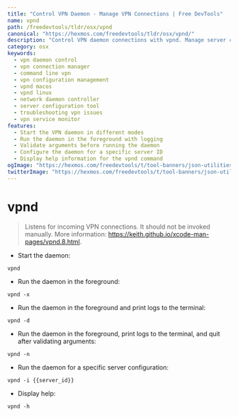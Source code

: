 ```yaml
---
title: "Control VPN Daemon - Manage VPN Connections | Free DevTools"
name: vpnd
path: /freedevtools/tldr/osx/vpnd
canonical: "https://hexmos.com/freedevtools/tldr/osx/vpnd/"
description: "Control VPN daemon connections with vpnd. Manage server configurations and troubleshoot VPN issues with this essential command line tool. Free online tool, no registration required."
category: osx
keywords:
  - vpn daemon control
  - vpn connection manager
  - command line vpn
  - vpn configuration management
  - vpnd macos
  - vpnd linux
  - network daemon controller
  - server configuration tool
  - troubleshooting vpn issues
  - vpn service monitor
features:
  - Start the VPN daemon in different modes
  - Run the daemon in the foreground with logging
  - Validate arguments before running the daemon
  - Configure the daemon for a specific server ID
  - Display help information for the vpnd command
ogImage: "https://hexmos.com/freedevtools/t/tool-banners/json-utilities-banner.png"
twitterImage: "https://hexmos.com/freedevtools/t/tool-banners/json-utilities-banner.png"
---
```


# vpnd

> Listens for incoming VPN connections.
> It should not be invoked manually.
> More information: <https://keith.github.io/xcode-man-pages/vpnd.8.html>.

- Start the daemon:

`vpnd`

- Run the daemon in the foreground:

`vpnd -x`

- Run the daemon in the foreground and print logs to the terminal:

`vpnd -d`

- Run the daemon in the foreground, print logs to the terminal, and quit after validating arguments:

`vpnd -n`

- Run the daemon for a specific server configuration:

`vpnd -i {{server_id}}`

- Display help:

`vpnd -h`
